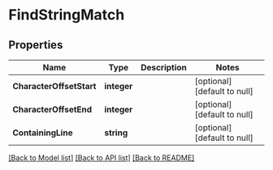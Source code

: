 # FindStringMatch

## Properties
Name | Type | Description | Notes
------------ | ------------- | ------------- | -------------
**CharacterOffsetStart** | **integer** |  | [optional] [default to null]
**CharacterOffsetEnd** | **integer** |  | [optional] [default to null]
**ContainingLine** | **string** |  | [optional] [default to null]

[[Back to Model list]](../README.md#documentation-for-models) [[Back to API list]](../README.md#documentation-for-api-endpoints) [[Back to README]](../README.md)



